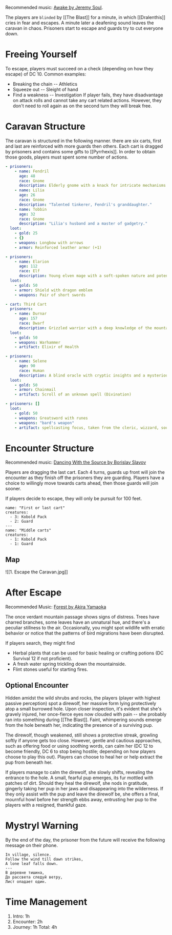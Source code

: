 Recommended music: [Awake by Jeremy Soul](https://www.youtube.com/watch?v=YOuMxmzmxqk&ab_channel=Shaman221B).

The players are `blinded` by [[The Blast]] for a minute, in which [[Dralenthis]] cries in fear and escapes. A minute later a deafening sound leaves the caravan in chaos. Prisoners start to escape and guards try to cut everyone down.
# Freeing Yourself
To escape, players must succeed on a check (depending on how they escape) of DC 10. Common examples:
* Breaking the chain -- Athletics
* Squeeze out -- Sleight of hand
* Find a weakness -- Investigation
If player fails, they have disadvantage on attack rolls and cannot take any cart related actions. However, they don't need to roll again as on the second turn they will break free.
# Caravan Structure
The caravan is structured in the following manner. there are six carts, first and last are reinforced with more guards then others. Each cart is dragged by prisoners and contains some gifts to [[Pyrrhexis]]. In order to obtain those goods, players must spent some number of actions.
```yaml
- prisoners: 
    - name: Fendril
      age: 48
      race: Gnome
      description: Elderly gnome with a knack for intricate mechanisms
    - name: Lilia
      age: 26
      race: Gnome
      description: "Talented tinkerer, Fendril's granddaughter."
    - name: Tobbin
      age: 32
      race: Gnome
      description: "Lilia's husband and a master of gadgetry."
  loot:
    - gold: 25
    - {}
    - weapons: Longbow with arrows
    - armor: Reinforced leather armor (+1)

- prisoners: 
    - name: Elarion
      age: 112
      race: Elf
      description: Young elven mage with a soft-spoken nature and potent arcane knowledge.
  loot:
    - gold: 50
    - armor: Shield with dragon emblem
    - weapons: Pair of short swords

- cart: Third Cart
  prisoners: 
    - name: Durnar
      age: 157
      race: Dwarf
      description: Grizzled warrior with a deep knowledge of the mountain terrains.
  loot:
    - gold: 50
    - weapons: Warhammer
    - artifact: Elixir of Health

- prisoners: 
    - name: Selene
      age: 90
      race: Human
      description: A blind oracle with cryptic insights and a mysterious aura.
  loot:
    - gold: 50
    - armor: Chainmail
    - artifact: Scroll of an unknown spell (Divination)

- prisoners: [] 
  loot:
    - gold: 50
    - weapons: Greatsword with runes
    - weapons: "bard's weapon"
    - artifact: spellcasting focus, taken from the cleric, wizzard, sourcerer
```
# Encounter Structure
Recommended music: [Dancing With the Source by Borislav Slavov](https://www.youtube.com/watch?v=LN96weQqTz8&ab_channel=212madfool)

Players are dragging the last cart. Each 4 turns, guards up front will join the encounter as they finish off the prisoners they are guarding. Players have a choice to willingly move towards carts ahead, then those guards will join sooner.

If players decide to escape, they will only be pursuit for 100 feet.
```encounter-table
name: "First or last cart"
creatures:
  - 3: Kobold Pack
  - 2: Guard
---
name: "Middle carts"
creatures:
  - 1: Kobold Pack
  - 1: Guard
```
## Map
![[1. Escape the Caravan.jpg]]
# After Escape
Recommended Music: [Forest by Akira Yamaoka](https://www.youtube.com/watch?v=xZhvK0lZFxo)

The once verdant mountain passage shows signs of distress. Trees have charred branches, some leaves have an unnatural hue, and there's a peculiar stillness to the air. Occasionally, you might spot wildlife with erratic behavior or notice that the patterns of bird migrations have been disrupted.

If players search, they might find
- Herbal plants that can be used for basic healing or crafting potions (DC Survival 12 if not proficient).
- A fresh water spring trickling down the mountainside.
- Flint stones useful for starting fires.
## Optional Encounter
Hidden amidst the wild shrubs and rocks, the players (player with highest passive perception) spot a direwolf, her massive form lying protectively atop a small burrowed hole. Upon closer inspection, it's evident that she's gravely injured, her once-fierce eyes now clouded with pain -- she probably ran into something during [[The Blast]]. Faint, whimpering sounds emerge from the hole beneath her, indicating the presence of a surviving pup.

The direwolf, though weakened, still shows a protective streak, growling softly if anyone gets too close. However, gentle and cautious approaches, such as offering food or using soothing words, can calm her (DC 12 to become friendly, DC 6 to stop being hostile; depending on how players choose to play this out). Players can choose to heal her or help extract the pup from beneath her. 

If players manage to calm the direwolf, she slowly shifts, revealing the entrance to the hole. A small, fearful pup emerges, its fur mottled with patches of dirt. Should they heal the direwolf, she nods in gratitude, gingerly taking her pup in her jaws and disappearing into the wilderness. If they only assist with the pup and leave the direwolf be, she offers a final, mournful howl before her strength ebbs away, entrusting her pup to the players with a resigned, thankful gaze.
# Mystryl Warning
By the end of the day, the prisoner from the future will receive the following message on their phone.
```
In village, silence.
Follow the wind till dawn strikes, 
A lone leaf falls down.
---
В деревне тишина, 
До рассвета следуй ветру, 
Лист опадает один.
```

# Time Management
1. Intro: 1h
2. Encounter: 2h
3. Journey: 1h
Total: 4h